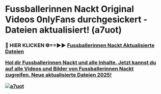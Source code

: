 # Fussballerinnen Nackt Original Videos 0nlyFans durchgesickert - Dateien aktualisiert! (a7uot)

<h3>🔴 HIER KLICKEN 🌐==►► <a href="https://tinyurl.com/h6vf6nb8" rel="nofollow">Fussballerinnen Nackt Aktualisierte Dateien

Hol dir Fussballerinnen Nackt und alle Inhalte. Jetzt kannst du auf alle Videos und Bilder von Fussballerinnen Nackt zugreifen. Neue aktualisierte Dateien 2025!

[![a7uot](https://i.imgur.com/sD4kR3V.gif)](https://tinyurl.com/h6vf6nb8)
